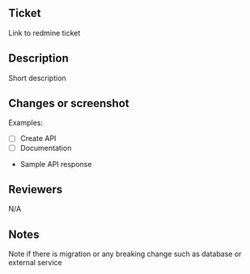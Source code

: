 ## Ticket
Link to redmine ticket

## Description
Short description

## Changes or screenshot
Examples:
- [ ] Create API
- [ ] Documentation
- Sample API response


## Reviewers
N/A

## Notes
Note if there is migration or any breaking change such as database or external service